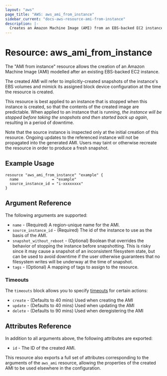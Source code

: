 ```yaml
---
layout: "aws"
page_title: "AWS: aws_ami_from_instance"
sidebar_current: "docs-aws-resource-ami-from-instance"
description: |-
  Creates an Amazon Machine Image (AMI) from an EBS-backed EC2 instance
---
```


# Resource: aws_ami_from_instance

The "AMI from instance" resource allows the creation of an Amazon Machine
Image (AMI) modelled after an existing EBS-backed EC2 instance.

The created AMI will refer to implicitly-created snapshots of the instance's
EBS volumes and mimick its assigned block device configuration at the time
the resource is created.

This resource is best applied to an instance that is stopped when this instance
is created, so that the contents of the created image are predictable. When
applied to an instance that is running, *the instance will be stopped before taking
the snapshots and then started back up again*, resulting in a period of
downtime.

Note that the source instance is inspected only at the initial creation of this
resource. Ongoing updates to the referenced instance will not be propagated into
the generated AMI. Users may taint or otherwise recreate the resource in order
to produce a fresh snapshot.

## Example Usage

```hcl
resource "aws_ami_from_instance" "example" {
  name               = "example"
  source_instance_id = "i-xxxxxxxx"
}
```

## Argument Reference

The following arguments are supported:

* `name` - (Required) A region-unique name for the AMI.
* `source_instance_id` - (Required) The id of the instance to use as the basis of the AMI.
* `snapshot_without_reboot` - (Optional) Boolean that overrides the behavior of stopping
  the instance before snapshotting. This is risky since it may cause a snapshot of an
  inconsistent filesystem state, but can be used to avoid downtime if the user otherwise
  guarantees that no filesystem writes will be underway at the time of snapshot.
* `tags` - (Optional) A mapping of tags to assign to the resource.

### Timeouts

The `timeouts` block allows you to specify [timeouts](https://www.terraform.io/docs/configuration/resources.html#timeouts) for certain actions:

* `create` - (Defaults to 40 mins) Used when creating the AMI
* `update` - (Defaults to 40 mins) Used when updating the AMI
* `delete` - (Defaults to 90 mins) Used when deregistering the AMI

## Attributes Reference

In addition to all arguments above, the following attributes are exported:

* `id` - The ID of the created AMI.

This resource also exports a full set of attributes corresponding to the arguments of the
`aws_ami` resource, allowing the properties of the created AMI to be used elsewhere in the
configuration.

